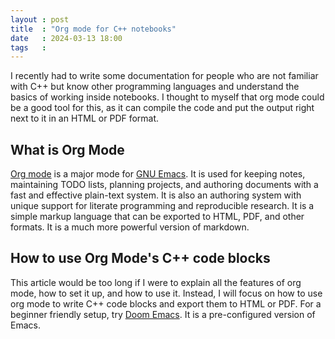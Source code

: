 ```yaml
---
layout : post
title  : "Org mode for C++ notebooks"
date   : 2024-03-13 18:00
tags   :
---
```


I recently had to write some documentation for people who are not familiar with
C++ but know other programming languages and understand the basics of working
inside notebooks. I thought to myself that org mode could be a good tool for
this, as it can compile the code and put the output right next to it in an HTML
or PDF format.

## What is Org Mode

[Org mode][1] is a major mode for [GNU Emacs][2]. It is used for keeping notes,
maintaining TODO lists, planning projects, and authoring documents with a fast
and effective plain-text system. It is also an authoring system with unique
support for literate programming and reproducible research. It is a simple
markup language that can be exported to HTML, PDF, and other formats. It is a
much more powerful version of markdown.

## How to use Org Mode's C++ code blocks

This article would be too long if I were to explain all the features of org
mode, how to set it up, and how to use it. Instead, I will focus on how to use
org mode to write C++ code blocks and export them to HTML or PDF. For a beginner
friendly setup, try [Doom Emacs][3]. It is a pre-configured version of Emacs.

[1]: https://orgmode.org/
[2]: https://www.gnu.org/software/emacs/
[3]: https://github.com/doomemacs/doomemacs

